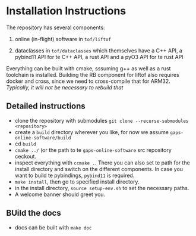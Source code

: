 # Installation lnstructions

The repository has several components:

1. online (in-flight) software in `tof/liftof`

2. dataclasses in `tof/dataclasses` which themselves have a C++ API, 
a pybind11 API for te C++ API, a rust API and a pyO3 API for te rust
API

Everything can be built with cmake, sssuming g++ as well as a rust toolchain
is installed. Building the RB component for liftof also requires docker and 
cross, since we need to cross-compile that for ARM32. _Typically, it will not 
be necessary to rebuild that_

## Detailed instructions

* clone the repository with submodules `git clone --recurse-submodules <repository>`
* create a `build` directory wherever you like, for now we assume `gaps-online-software/build`
* cd `build` 
* `cmake ../` (or the path to te `gaps-online-software` src repository ceckout.
* inspect everything with `ccmake .`. There you can also set te path for the
install directory and switch on the different components. In case you want 
to build te pybindings, `pybind11` is required.
* `make install`, then go to specified install directory.
* in the install directory, `source setup-env.sh` to set the necessary paths.
* A welcome banner should greet you.

## BUild the docs

* docs can be built with `make doc`

